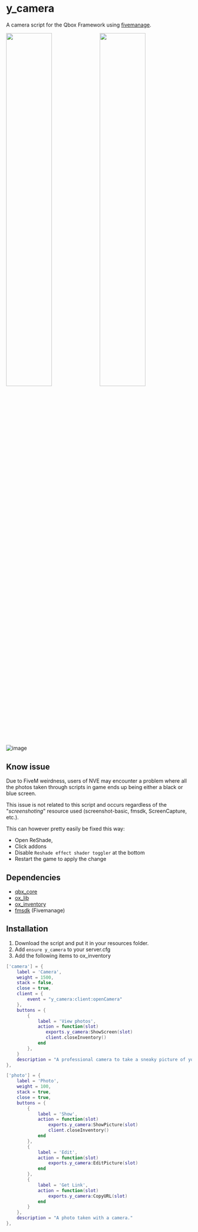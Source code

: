 # y_camera
A camera script for the Qbox Framework using [fivemanage](https://www.fivemanage.com/).

<img src="https://github.com/TonybynMp4/y_camera/assets/97451137/32144d9e-9a69-4b48-8894-6fa647464b74" width="49.6%"></img>
<img src="https://github.com/TonybynMp4/y_camera/assets/97451137/2340c391-c58c-4ec4-ae6b-95ce210a6bd2" width="49.6%"></img>
![image](https://github.com/user-attachments/assets/fd515e03-d765-4f2d-bcf2-e4a7a50ad4ba)

## Know issue
Due to FiveM weirdness, users of NVE may encounter a problem where all the photos taken through scripts in game ends up being either a black or blue screen.

This issue is not related to this script and occurs regardless of the "*screenshoting*" resource used (screenshot-basic, fmsdk, ScreenCapture, etc.).

This can however pretty easily be fixed this way:
- Open ReShade,
- Click addons
- Disable `Reshade effect shader toggler` at the bottom
- Restart the game to apply the change

## Dependencies

- [qbx_core](https://github.com/qbox-project/qbx_core/releases/latest)
- [ox_lib](https://github.com/overextended/ox_lib)
- [ox_inventory](https://github.com/overextended/ox_inventory)
- [fmsdk](https://github.com/fivemanage/sdk/releases/latest) (Fivemanage)

## Installation
1. Download the script and put it in your resources folder.
2. Add `ensure y_camera` to your server.cfg
3. Add the following items to ox_inventory


```lua
['camera'] = {
    label = 'Camera',
    weight = 1500,
    stack = false,
    close = true,
    client = {
        event = "y_camera:client:openCamera"
    },
    buttons = {
        {
            label = 'View photos',
            action = function(slot)
               exports.y_camera:ShowScreen(slot)
               client.closeInventory()
            end
        },
    }
    description = "A professional camera to take a sneaky picture of your neighbor's wife!"
},

['photo'] = {
    label = 'Photo',
    weight = 100,
    stack = true,
    close = true,
    buttons = {
        {
            label = 'Show',
            action = function(slot)
                exports.y_camera:ShowPicture(slot)
                client.closeInventory()
            end
        },
        {
            label = 'Edit',
            action = function(slot)
                exports.y_camera:EditPicture(slot)
            end
        },
        {
            label = 'Get Link',
            action = function(slot)
                exports.y_camera:CopyURL(slot)
            end
        }
    },
    description = "A photo taken with a camera."
},
```
